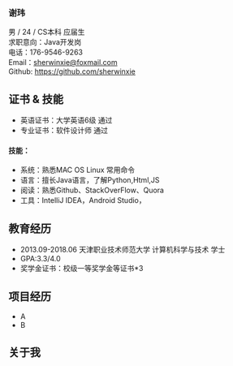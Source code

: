 ### 谢玮   
男 / 24 / CS本科 应届生  
求职意向：Java开发岗  
电话：176-9546-9263  
Email：sherwinxie@foxmail.com  
Github: https://github.com/sherwinxie

## 证书 & 技能

- 英语证书：大学英语6级 通过
- 专业证书：软件设计师  通过 

#### 技能：
- 系统：熟悉MAC OS Linux 常用命令 
- 语言：擅长Java语言，了解Python,Html,JS
- 阅读：熟悉Github、StackOverFlow、Quora
- 工具：IntelliJ IDEA，Android Studio，

## 教育经历 
- 2013.09-2018.06 天津职业技术师范大学 计算机科学与技术  学士
- GPA:3.3/4.0
- 奖学金证书：校级一等奖学金等证书*3

## 项目经历
- A
- B

## 关于我

